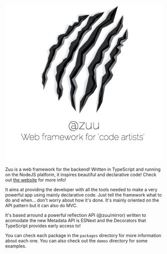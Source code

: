 <div align="center">
  <a href="http://zuu.thevexis.me/">
    <img src="https://github.com/IAmTheVex/zuu/raw/master/assets/big_title.png">
  </a>
</div>

Zuu is a web framework for the backend! Written in TypeScript and running on the NodeJS platform, it inspires beautiful and declarative code! Check out [the website](http://zuu.thevexis.me) for more info!

It aims at providing the developer with all the tools needed to make a very powerful app using mainly declarative code. Just tell the framework what to do and when... don't worry about how it's done. It's mainly oriented on the API pattern but it can also do MVC.

It's based arround a powerful reflection API (@zuu/mirror) written to acomodate the new Metadata API is ESNext and the Decorators that TypeScript provides early access to!

You can check each package in the `packages` directory for more information about each one. You can also check out the `demos` directory for some examples.